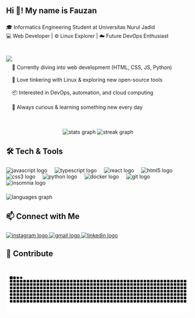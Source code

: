 <h2 align="left">Hi 👋! My name is Fauzan</h2>

###

<p align="left">🎓 Informatics Engineering Student at Universitas Nurul Jadid<br>💻 Web Developer | ⚙️ Linux Explorer | ☁️ Future DevOps Enthusiast</p>

###

<br clear="both">

<img align="left" height="200" src="https://i.ibb.co/LZ9QtBx/photo-2022-05-14-19-06-30.jpg"  />

###

<p align="left">🌱 Currently diving into web development (HTML, CSS, JS, Python)<br><br>🐧 Love tinkering with Linux & exploring new open-source tools<br><br>📦 Interested in DevOps, automation, and cloud computing<br><br>🎯 Always curious & learning something new every day</p>

###

<br clear="both">

<div align="center">
  <img src="https://github-readme-stats.vercel.app/api?username=efzynx&hide_title=false&hide_rank=false&show_icons=true&include_all_commits=true&count_private=false&disable_animations=false&theme=dracula&locale=en&hide_border=true" height="150" alt="stats graph"  />
  <img src="https://streak-stats.demolab.com?user=efzynx&locale=en&mode=weekly&theme=dracula&hide_border=true&border_radius=5" height="150" alt="streak graph"  />
</div>

###

<h2 align="left">🛠️ Tech & Tools</h2>

###

<div align="left">
  <img src="https://cdn.jsdelivr.net/gh/devicons/devicon/icons/javascript/javascript-original.svg" height="30" alt="javascript logo"  />
  <img width="12" />
  <img src="https://cdn.jsdelivr.net/gh/devicons/devicon/icons/typescript/typescript-original.svg" height="30" alt="typescript logo"  />
  <img width="12" />
  <img src="https://cdn.jsdelivr.net/gh/devicons/devicon/icons/react/react-original.svg" height="30" alt="react logo"  />
  <img width="12" />
  <img src="https://cdn.jsdelivr.net/gh/devicons/devicon/icons/html5/html5-original.svg" height="30" alt="html5 logo"  />
  <img width="12" />
  <img src="https://cdn.jsdelivr.net/gh/devicons/devicon/icons/css3/css3-original.svg" height="30" alt="css3 logo"  />
  <img width="12" />
  <img src="https://cdn.jsdelivr.net/gh/devicons/devicon/icons/python/python-original.svg" height="30" alt="python logo"  />
  <img width="12" />
  <img src="https://cdn.jsdelivr.net/gh/devicons/devicon/icons/docker/docker-original.svg" height="30" alt="docker logo"  />
  <img width="12" />
  <img src="https://cdn.jsdelivr.net/gh/devicons/devicon/icons/git/git-original.svg" height="30" alt="git logo"  />
  <img width="12" />
  <img src="https://cdn.jsdelivr.net/gh/devicons/devicon/icons/insomnia/insomnia-original.svg" height="30" alt="insomnia logo"  />
</div>

###

<div align="left">
  <img src="https://github-readme-stats.vercel.app/api/top-langs?username=efzynx&locale=en&hide_title=false&layout=compact&card_width=320&langs_count=5&theme=dracula&hide_border=true&order=2" height="150" alt="languages graph"  />
</div>

###

<h2 align="left">📫 Connect with Me</h2>

###

<div align="left">
  <a href="https://www.instagram.com/efzyn_/" target="_blank">
    <img src="https://raw.githubusercontent.com/maurodesouza/profile-readme-generator/master/src/assets/icons/social/instagram/default.svg" width="42" height="30" alt="instagram logo"  />
  </a>
  <a href="usenpusen1@gmail.com" target="_blank">
    <img src="https://raw.githubusercontent.com/maurodesouza/profile-readme-generator/master/src/assets/icons/social/gmail/default.svg" width="42" height="30" alt="gmail logo"  />
  </a>
  <a href="https://www.linkedin.com/in/efzyn/" target="_blank">
    <img src="https://raw.githubusercontent.com/maurodesouza/profile-readme-generator/master/src/assets/icons/social/linkedin/default.svg" width="42" height="30" alt="linkedin logo"  />
  </a>
</div>

###

<h2 align="left">📌 Contribute</h2>

###

<br clear="both">

<img src="https://raw.githubusercontent.com/efzynx/efzynx/output/snake.svg" alt="Snake animation" />

###

